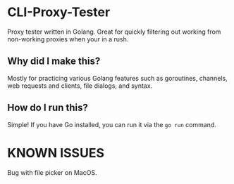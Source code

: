 # CLI-Proxy-Tester
Proxy tester written in Golang. Great for quickly filtering out working from non-working proxies when your in a rush.

## Why did I make this?
Mostly for practicing various Golang features such as goroutines, channels, web requests and clients, file dialogs, and syntax.

## How do I run this?
Simple! If you have Go installed, you can run it via the `go run` command.

# KNOWN ISSUES
Bug with file picker on MacOS.
